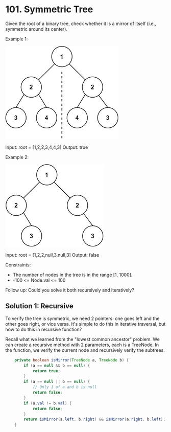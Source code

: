 # 101. Symmetric Tree
Given the root of a binary tree, check whether it is a mirror of itself (i.e., symmetric around its center).

Example 1:

![example1](symtree1.jpg)

Input: root = [1,2,2,3,4,4,3]
Output: true

Example 2:

![example1](symtree2.jpg)

Input: root = [1,2,2,null,3,null,3]
Output: false

Constraints:

* The number of nodes in the tree is in the range [1, 1000].
* -100 <= Node.val <= 100
 
Follow up: Could you solve it both recursively and iteratively?

## Solution 1: Recursive
To verify the tree is symmetric, we need 2 pointers: one goes left and the other goes right, or vice versa. It's simple to do this in iterative traversal, but how to do this in recursive function?

Recall what we learned from the "lowest common ancestor" problem. We can create a recursive method with 2 parameters, each is a TreeNode. In the function, we verify the current node and recursively verify the subtrees.

```java
    private boolean isMirror(TreeNode a, TreeNode b) {
        if (a == null && b == null) {
            return true;
        }
        if (a == null || b == null) {
            // Only 1 of a and b is null
            return false;
        }
        if (a.val != b.val) {
            return false;
        }
        return isMirror(a.left, b.right) && isMirror(a.right, b.left);
    }
```

